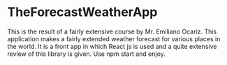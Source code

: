 # TheForecastWeatherApp
This is the result of a fairly extensive course by Mr. Emiliano Ocariz. This application makes a fairly extended weather forecast for various places in the world. It is a front app in which React js is used and a quite extensive review of this library is given. Use npm start and enjoy.
